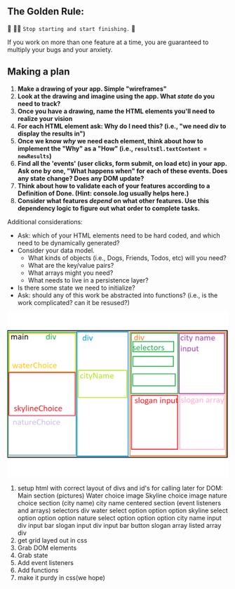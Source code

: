 ## The Golden Rule: 

🦸 🦸‍♂️ `Stop starting and start finishing.` 🏁

If you work on more than one feature at a time, you are guaranteed to multiply your bugs and your anxiety.

## Making a plan

1) **Make a drawing of your app. Simple "wireframes"** 
1) **Look at the drawing and imagine using the app. What _state_ do you need to track?** 
1) **Once you have a drawing, name the HTML elements you'll need to realize your vision**
1) **For each HTML element ask: Why do I need this? (i.e., "we need div to display the results in")** 
1) **Once we know _why_ we need each element, think about how to implement the "Why" as a "How" (i.e., `resultsEl.textContent = newResults`)**
1) **Find all the 'events' (user clicks, form submit, on load etc) in your app. Ask one by one, "What happens when" for each of these events. Does any state change? Does any DOM update?**
1) **Think about how to validate each of your features according to a Definition of Done. (Hint: console.log usually helps here.)**
1) **Consider what features _depend_ on what other features. Use this dependency logic to figure out what order to complete tasks.**

Additional considerations:
- Ask: which of your HTML elements need to be hard coded, and which need to be dynamically generated?
- Consider your data model. 
  - What kinds of objects (i.e., Dogs, Friends, Todos, etc) will you need? 
  - What are the key/value pairs? 
  - What arrays might you need? 
  - What needs to live in a persistence layer?
- Is there some state we need to initialize?
- Ask: should any of this work be abstracted into functions? (i.e., is the work complicated? can it be resused?)

![wireframe](/assets/Untitled.png "my wireframe plan")

1. setup html with correct layout of divs and id's for calling later for DOM:
    Main
      section (pictures)
        Water choice image
        Skyline choice image
        nature choice
      section (city name)
        city name centered
      section (event listeners and arrays)
        selectors div
          water select
            option
            option
            option
          skyline select
            option
            option
            option
          nature select
            option
            option
            option
        city name input div
          input bar
        slogan input div
          input bar
          button
        slogan array listed
          array div
2. get grid layed out in css
3. Grab DOM elements
4. Grab state
5. Add event listeners
6. Add functions
7. make it purdy in css(we hope)